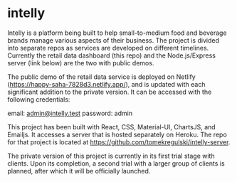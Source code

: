 # intelly

Intelly is a platform being built to help small-to-medium food and beverage brands manage various aspects of their business. The project is divided into separate repos as services are developed on different timelines. Currently the retail data dashboard (this repo) and the Node.js/Express server (link below) are the two with public demos.

The public demo of the retail data service is deployed on Netlify (https://happy-saha-7828d3.netlify.app/), and is updated with each significant addition to the private version. It can be accessed with the following credentials:

email: admin@intelly.test
password: admin

This project has been built with React, CSS, Material-UI, ChartsJS, and Emailjs. It accesses a server that is hosted separately on Heroku. The repo for that project is located at https://github.com/tomekregulski/intelly-server.

The private version of this project is currently in its first trial stage with clients. Upon its completion, a second trial with a larger group of clients is planned, after which it will be officially launched.
